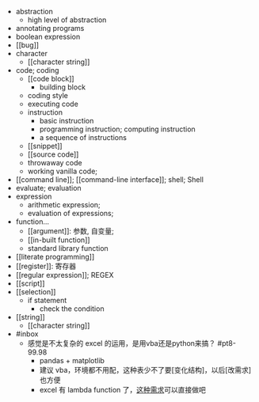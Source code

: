 - abstraction
    - high level of abstraction
- annotating programs
- boolean expression
- [[bug]]
- character
    - [[character string]]
- code; coding
    - [[code block]]
        - building block
    - coding style
    - executing code
    - instruction
        - basic instruction
        - programming instruction; computing instruction
        - a sequence of instructions
    - [[snippet]]
    - [[source code]]
    - throwaway code
    - working vanilla code;
- [[command line]]; [[command-line interface]]; shell; Shell
- evaluate; evaluation
- expression
    - arithmetic expression;
    - evaluation of expressions;
- function...
    - [[argument]]: 参数, 自变量;
    - [[in-built function]]
    - standard library function
- [[literate programming]]
- [[register]]: 寄存器
- [[regular expression]]; REGEX 
- [[script]]
- [[selection]]
    - if statement
        - check the condition
- [[string]]
    - [[character string]]
- #inbox
    - 感觉是不太复杂的 excel 的运用，是用vba还是python来搞？ #pt8-99.98
        - pandas + matplotlib
        - 建议 vba，环境都不用配，这种表少不了要[变化结构]，以后[改需求]也方便
        - excel 有 lambda function 了，[这种需求](https://bbs.saraba1st.com/2b/thread-1999372-1-2.html)可以直接做吧
